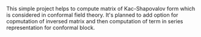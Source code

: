 This simple project helps to compute matrix of Kac-Shapovalov form which is considered in conformal field theory.
It's planned to add option for copmutation of inversed matrix and then computation of term in series representation for conformal block.

